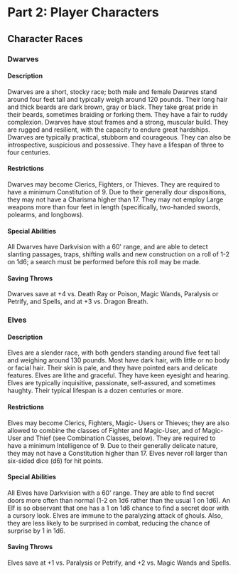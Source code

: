 # Part 2: Player Characters

## Character Races

### Dwarves
#### Description 
Dwarves are a short, stocky race; both male
and female Dwarves stand around four feet tall and
typically weigh around 120 pounds. Their long hair and
thick beards are dark brown, gray or black. They take
great pride in their beards, sometimes braiding or forking
them. They have a fair to ruddy complexion. Dwarves
have stout frames and a strong, muscular build. They are
rugged and resilient, with the capacity to endure great
hardships. Dwarves are typically practical, stubborn and
courageous. They can also be introspective, suspicious
and possessive. They have a lifespan of three to four
centuries.

#### Restrictions
Dwarves may become Clerics, Fighters, or
Thieves. They are required to have a minimum Constitution 
of 9. Due to their generally dour dispositions,
they may not have a Charisma higher than 17. They may
not employ Large weapons more than four feet in length
(specifically, two-handed swords, polearms, and
longbows).

#### Special Abilities
All Dwarves have Darkvision with a 60'
range, and are able to detect slanting passages, traps,
shifting walls and new construction on a roll of 1-2 on 1d6;
a search must be performed before this roll may be made.

#### Saving Throws
Dwarves save at +4 vs. Death Ray or
Poison, Magic Wands, Paralysis or Petrify, and Spells, and
at +3 vs. Dragon Breath.

### Elves
#### Description
Elves are a slender race, with both genders
standing around five feet tall and weighing around 130
pounds. Most have dark hair, with little or no body or
facial hair. Their skin is pale, and they have pointed ears
and delicate features. Elves are lithe and graceful. They
have keen eyesight and hearing. Elves are typically
inquisitive, passionate, self-assured, and sometimes
haughty. Their typical lifespan is a dozen centuries or
more.

#### Restrictions
Elves may become Clerics, Fighters, Magic-
Users or Thieves; they are also allowed to combine the
classes of Fighter and Magic-User, and of Magic-User and
Thief (see Combination Classes, below). They are
required to have a minimum Intelligence of 9. Due to their
generally delicate nature, they may not have a
Constitution higher than 17. Elves never roll larger than
six-sided dice (d6) for hit points.

#### Special Abilities
All Elves have Darkvision with a 60'
range. They are able to find secret doors more often than
normal (1-2 on 1d6 rather than the usual 1 on 1d6). An
Elf is so observant that one has a 1 on 1d6 chance to find
a secret door with a cursory look. Elves are immune to
the paralyzing attack of ghouls. Also, they are less likely to
be surprised in combat, reducing the chance of surprise by
1 in 1d6.

#### Saving Throws
Elves save at +1 vs. Paralysis or Petrify,
and +2 vs. Magic Wands and Spells.